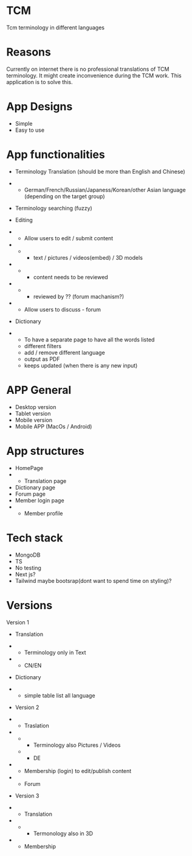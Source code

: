 # TCM 
Tcm terminology in different languages

# Reasons
Currently on internet there is no professional translations of TCM terminology. It might create inconvenience during the TCM work. This application is to solve this.

# App Designs
- Simple
- Easy to use

  
# App functionalities
- Terminology Translation (should be more than English and Chinese)
- - German/French/Russian/Japaness/Korean/other Asian language (depending on the target group)
- Terminology searching (fuzzy)
  
- Editing
- - Allow users to edit / submit content
- - - text / pictures / videos(embed) / 3D models 
- - - content needs to be reviewed 
- - - reviewed by ?? (forum machanism?)
- - Allow users to discuss - forum
    
- Dictionary
- - To have a separate page to have all the words listed
  - different filters
  - add / remove different language
  - output as PDF
  - keeps updated (when there is any new input) 

# APP General
- Desktop version
- Tablet version
- Mobile version 
- Mobile APP (MacOs / Android)

# App structures
- HomePage
- - Translation page
- Dictionary page
- Forum page
- Member login page
- - Member profile 

# Tech stack
- MongoDB
- TS
- No testing
- Next js?
- Tailwind maybe bootsrap(dont want to spend time on styling)?

# Versions

Version 1
- Translation
- - Terminology only in Text
- - CN/EN
- Dictionary
- - simple table list all language

- Version 2 
- - Traslation
- - - Terminology also Pictures / Videos
  - - DE
- - Membership (login) to edit/publish content
- - Forum

- Version 3
- - Translation
- - - Termonology also in 3D
- - Membership


